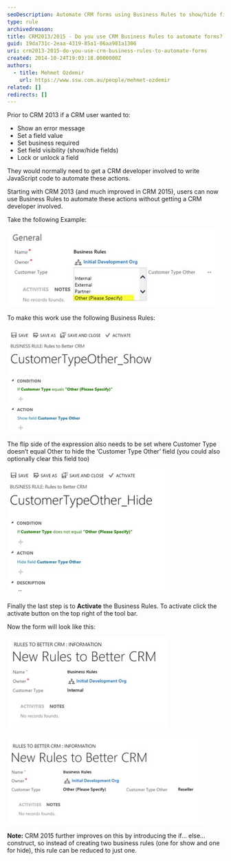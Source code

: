 ```yaml
---
seoDescription: Automate CRM forms using Business Rules to show/hide fields, display error messages, and more without coding.
type: rule
archivedreason:
title: CRM2013/2015 - Do you use CRM Business Rules to automate forms?
guid: 19da731c-2eaa-4319-85a1-06aa981a1306
uri: crm2013-2015-do-you-use-crm-business-rules-to-automate-forms
created: 2014-10-24T19:03:18.0000000Z
authors:
  - title: Mehmet Ozdemir
    url: https://www.ssw.com.au/people/mehmet-ozdemir
related: []
redirects: []
---
```


Prior to CRM 2013 if a CRM user wanted to:

- Show an error message
- Set a field value
- Set business required
- Set field visibility (show/hide fields)
- Lock or unlock a field

They would normally need to get a CRM developer involved to write JavaScript code to automate these actions.

Starting with CRM 2013 (and much improved in CRM 2015), users can now use Business Rules to automate these actions without getting a CRM developer involved.

<!--endintro-->

Take the following Example:

![Figure: ‘Customer Type Other’ should be hidden and only displayed when Other is selected](crm-automated-forms-1.png)

To make this work use the following Business Rules:

![Figure: Show the ‘Customer Type Other’ field when Customer Type equals Other](crm-automated-forms-2.png)

The flip side of the expression also needs to be set where Customer Type doesn’t equal Other to hide the ‘Customer Type Other’ field (you could also optionally clear this field too)

![Figure: Hide the ‘Customer Type Other’ field when Customer Type doesn’t equal Other](crm-automated-forms-3.png)

Finally the last step is to **Activate** the Business Rules. To activate click the activate button on the top right of the tool bar.

Now the form will look like this:

![Figure: Great. Now ‘Customer Type Other’ is hidden](crm-automated-forms-4.png)

![Figure: And on the other side ‘Customer Type Other’ is visible](crm-automated-forms-5.png)

**Note:** CRM 2015 further improves on this by introducing the if… else… construct, so instead of creating two business rules (one for show and one for hide), this rule can be reduced to just one.
